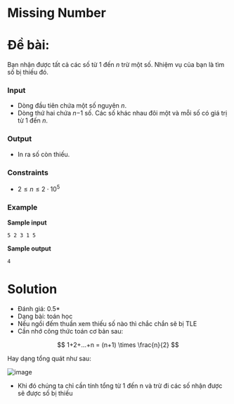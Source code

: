 # Missing Number

# Đề bài:

Bạn nhận được tất cả các số từ 1 đến *n* trừ một số. Nhiệm vụ của bạn là tìm số bị thiếu đó.

### Input

- Dòng đầu tiên chứa một số nguyên *n*.
- Dòng thứ hai chứa *n*−1 số. Các số khác nhau đôi một và mỗi số có giá trị từ 1 đến *n*.

### Output

- In ra số còn thiếu.

### Constraints

- $2≤n≤2⋅10^5$

### Example

**Sample input**

`5
 2 3 1 5`

**Sample output**

`4`

# Solution

- Đánh giá: 0.5*
- Dạng bài: toán học
- Nếu ngồi đếm thuần xem thiếu số nào thì chắc chắn sẽ bị TLE
- Cần nhớ công thức toán cơ bản sau:

$$
1+2+…+n = (n+1) \times \frac{n}{2}
$$

Hay dạng tổng quát như sau:

![image](https://github.com/HieuHuyNguyenzz/CompetitiveProgramming/assets/135397654/dc6065cf-4e2e-4c24-a6b7-8c769138f6ba)


- Khi đó chúng ta chỉ cần tính tổng từ 1 đến n và trừ đi các số nhận được sẽ được số bị thiếu
